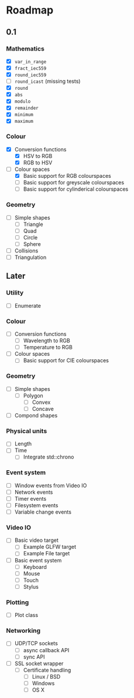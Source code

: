 Roadmap
=======

0.1
---

### Mathematics

- [x] `var_in_range`
- [x] `fract_iec559`
- [x] `round_iec559`
- [ ] `round_icast` (missing tests)
- [x] `round`
- [x] `abs`
- [x] `modulo`
- [x] `remainder`
- [x] `minimum`
- [x] `maximum`

### Colour
- [x] Conversion functions
  - [x] HSV to RGB
  - [x] RGB to HSV
- [ ] Colour spaces
  - [x] Basic support for RGB colourspaces
  - [ ] Basic support for greyscale colourspaces
  - [ ] Basic support for cylinderical colourspaces

### Geometry
- [ ] Simple shapes
  - [ ] Triangle
  - [ ] Quad
  - [ ] Circle
  - [ ] Sphere
- [ ] Collisions
- [ ] Triangulation

Later
-----

### Utility
- [ ] Enumerate

### Colour
- [ ] Conversion functions
  - [ ] Wavelength to RGB
  - [ ] Temperature to RGB
- [ ] Colour spaces
  - [ ] Basic support for CIE colourspaces

### Geometry
- [ ] Simple shapes
  - [ ] Polygon
    - [ ] Convex
    - [ ] Concave
- [ ] Compond shapes

### Physical units
- [ ] Length
- [ ] Time
  - [ ] Integrate std::chrono

### Event system
- [ ] Window events from Video IO
- [ ] Network events
- [ ] Timer events
- [ ] Filesystem events
- [ ] Variable change events

### Video IO
- [ ] Basic video target
  - [ ] Example GLFW target
  - [ ] Example File target
- [ ] Basic event system
  - [ ] Keyboard
  - [ ] Mouse
  - [ ] Touch
  - [ ] Stylus

### Plotting
- [ ] Plot class

  
### Networking
- [ ] UDP/TCP sockets
  - [ ] async callback API
  - [ ] sync API
- [ ] SSL socket wrapper
  - [ ] Certificate handling
    - [ ] Linux / BSD
    - [ ] Windows
    - [ ] OS X
